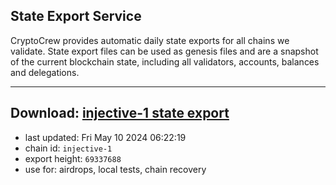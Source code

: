 ## State Export Service
CryptoCrew provides automatic daily state exports for all chains we validate. State export files can be used as genesis files and are a snapshot of the current blockchain state, including all validators, accounts, balances and delegations.

---
**Download: [injective-1 state export](https://dl-eu2.ccvalidators.com/SERVICE/injective/injective-1_export_69337688.json)**
---

- last updated: Fri May 10 2024 06:22:19
- chain id: `injective-1`
- export height: `69337688`
- use for: airdrops, local tests, chain recovery
